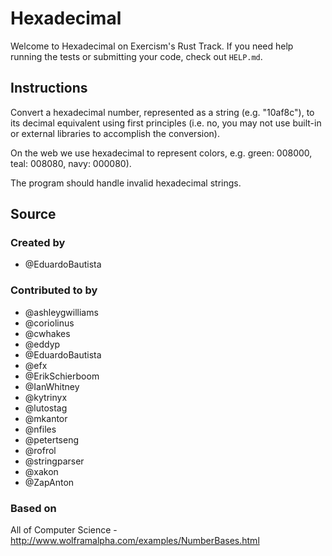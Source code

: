 # Hexadecimal

Welcome to Hexadecimal on Exercism's Rust Track.
If you need help running the tests or submitting your code, check out `HELP.md`.

## Instructions

Convert a hexadecimal number, represented as a string (e.g. "10af8c"), to its decimal equivalent using first principles (i.e. no, you may not use built-in or external libraries to accomplish the conversion).

On the web we use hexadecimal to represent colors, e.g. green: 008000,
teal: 008080, navy: 000080).

The program should handle invalid hexadecimal strings.

## Source

### Created by

- @EduardoBautista

### Contributed to by

- @ashleygwilliams
- @coriolinus
- @cwhakes
- @eddyp
- @EduardoBautista
- @efx
- @ErikSchierboom
- @IanWhitney
- @kytrinyx
- @lutostag
- @mkantor
- @nfiles
- @petertseng
- @rofrol
- @stringparser
- @xakon
- @ZapAnton

### Based on

All of Computer Science - http://www.wolframalpha.com/examples/NumberBases.html